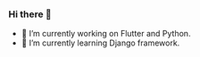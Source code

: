 ### Hi there 👋

- 🔭 I’m currently working on Flutter and Python.
- 🌱 I’m currently learning Django framework.
<!--
- 👯 I’m looking to collaborate on ...
- 🤔 I’m looking for help with ...
- 💬 Ask me about ...
- 📫 How to reach me: ...
- 😄 Pronouns: ...
- ⚡ Fun fact: ...
-->
